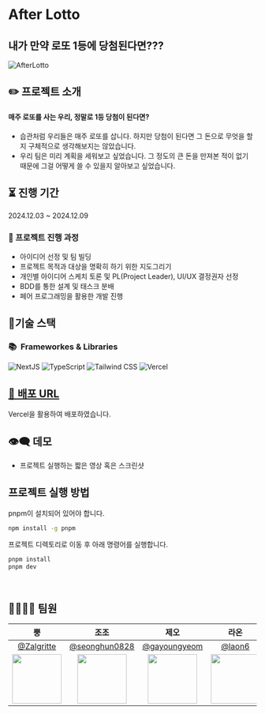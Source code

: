 # After Lotto

## 내가 만약 로또 1등에 당첨된다면???

![AfterLotto](https://github.com/user-attachments/assets/8c6cfe10-52e7-4989-83fa-60c48a9b4752)

## ✏️ 프로젝트 소개

#### 매주 로또를 사는 우리, 정말로 1등 당첨이 된다면?

- 습관처럼 우리들은 매주 로또를 삽니다. 하지만 당첨이 된다면 그 돈으로 무엇을 할 지 구체적으로 생각해보지는 않았습니다.
- 우리 팀은 미리 계획을 세워보고 싶었습니다. 그 정도의 큰 돈을 만져본 적이 없기 때문에 그걸 어떻게 쓸 수 있을지 알아보고 싶었습니다.

## ⏳ 진행 기간

2024.12.03 ~ 2024.12.09

### 📃 프로젝트 진행 과정

- 아이디어 선정 및 팀 빌딩
- 프로젝트 목적과 대상을 명확히 하기 위한 지도그리기
- 개인별 아이디어 스케치 토론 및 PL(Project Leader), UI/UX 결정권자 선정
- BDD를 통한 설계 및 태스크 분배
- 페어 프로그래밍을 활용한 개발 진행

## 🤖기술 스택

### 📚&nbsp;&nbsp;Frameworkes & Libraries

<img alt="NextJS" src ="https://img.shields.io/badge/Next.js-000000?&style=flat&logo=Next.js&logoColor=white"/> <img alt="TypeScript" src ="https://img.shields.io/badge/TypeScript-3178C6?&style=flat&logo=TypeScript&logoColor=white"/>
<img alt="Tailwind CSS" src ="https://img.shields.io/badge/Tailwind CSS-06B6D4?&style=flat&logo=Tailwind&logoColor=white"/>
<img alt="Vercel" src ="https://img.shields.io/badge/Vercel-000000?&style=flat&logo=Vercel&logoColor=white"/>
<br />

## [🔗 배포 URL](https://after-lotto.vercel.app/)

Vercel을 활용하여 배포하였습니다.

## 👁‍🗨 데모

- 프로젝트 실행하는 짧은 영상 혹은 스크린샷

## 프로젝트 실행 방법

pnpm이 설치되어 있어야 합니다.

```bash
npm install -g pnpm
```

프로젝트 디렉토리로 이동 후 아래 명령어를 실행합니다.

```bash
pnpm install
pnpm dev
```

<br />

## 👨‍👩‍👧‍👦 팀원

|                                      뿡                                      |                                     조조                                     |                                     제오                                     |                                     라온                                      |                                     리코                                     |                                     보키                                      |                                     센느                                     |
| :--------------------------------------------------------------------------: | :--------------------------------------------------------------------------: | :--------------------------------------------------------------------------: | :---------------------------------------------------------------------------: | :--------------------------------------------------------------------------: | :---------------------------------------------------------------------------: | :--------------------------------------------------------------------------: |
|                  [@Zalgritte](https://github.com/Zalgritte)                  |               [@seonghun0828](https://github.com/seonghun0828)               |                [@gayoungyeom](https://github.com/gayoungyeom)                |                      [@laon6](https://github.com/laon6)                       |                     [@WebKBS](https://github.com/WebKBS)                     |                   [@bokeeeey](https://github.com/bokeeeey)                    |                  [@choidabom](https://github.com/choidabom)                  |
| <img src="https://avatars.githubusercontent.com/u/62688329?v=4" width="100"> | <img src="https://avatars.githubusercontent.com/u/31424628?v=4" width="100"> | <img src="https://avatars.githubusercontent.com/u/42757774?v=4" width="100"> | <img src="https://avatars.githubusercontent.com/u/173149188?v=4" width="100"> | <img src="https://avatars.githubusercontent.com/u/81515895?v=4" width="100"> | <img src="https://avatars.githubusercontent.com/u/155048805?v=4" width="100"> | <img src="https://avatars.githubusercontent.com/u/48302257?v=4" width="100"> |

<br>
